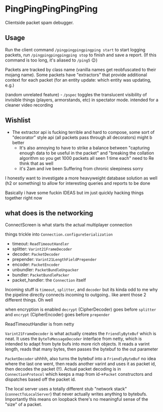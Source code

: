 # PingPingPingPingPing

Clientside packet spam debugger.

## Usage

Run the client command `/pingpingpingpingping start` to start logging packets, run `/pingpingpingpingping stop` to finish and save a report. (If this command is too long, it's aliased to `/ping5` :wink:)

Packets are tracked by class name (vanilla names get reobfuscated to their mojang name). Some packets have "extractors" that provide additional context for each packet (for an entity update: which entity was updating, e.g.)

(random unrelated feature) - `/pspec` toggles the translucent visibility of invisible things (players, armorstands, etc) in spectator mode. intended for a cleaner video recording

## Wishlist

* The extractor api is fucking terrible and hard to compose, some sort of "decorator" style api (all packets pass through all decorators) might b better
  * It's also annoying to have to strike a balance between "capturing enough data to be useful in the packet" and "breaking the collation algorithm so you get 1000 packets all seen 1 time each" need to Re think that as well
  * it's 2am and ive been Suffering from chronic sleepiness sorry

I honestly want to investigate a more heavyweight database solution as well (h2 or something) to allow for interesting queries and reports to be done

Basically i have some fuckin IDEAS but im just quickly hacking things together right now

## what does is the networking

ConnectScreen is what starts the actual multiplayer connection

things trickle into `Connection.configureSerialization`

* timeout: `ReadTimeoutHandler`
* splitter: `Varint21FrameDecoder`
* decoder: `PacketDecoder`
* prepender: `Varint21LengthFieldPrepender`
* encoder: `PacketEncoder`
* unbundler: `PacketBundleUnpacker`
* bundler: `PacketBundlePacker`
* packet_handler: the `Connection` itself

Incoming stuff is `timeout`, `splitter`, and `decoder` but its kinda odd to me why the pipeline directly connects incoming to outgoing.. like arent those 2 different things. Oh well

when encryption is enabled `decrypt` (CipherDecoder) goes before `splitter` and `encrypt` (CipherEncoder) goes before `prepender`

ReadTimeoutHandler is from netty

`Varint21FrameDecoder` is what actually creates the `FriendlyByteBuf` which is neat. It uses the `ByteToMessageDecoder` interface from netty, which is intended to adapt from byte bufs into more rich objects. It reads a varint length, reads that many bytes, then passes the bytebuf to the out parameter

`PacketDecoder` uhhhh, also turns the bytebuf into a `FriendlyByteBuf` no idea where the last one went, then reads another varint and uses it as packet id, then decodes the packet (!!). Actual packet decoding is in `ConnectionProtocol` which keeps a map from id->`Packet` constructors and dispatches based off the packet id.

The local server uses a totally different stub "network stack" (`connectToLocalServer`) that never actually writes anything to bytebufs. Importantly this means on loopback there's no meaningful sense of the "size" of a packet.